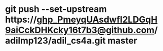 # git push --set-upstream https://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@github.com/adilmp123/adil_cs4a.git master
